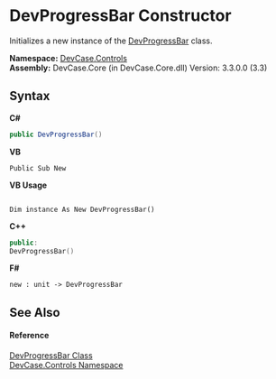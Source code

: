 # DevProgressBar Constructor 
 

Initializes a new instance of the <a href="T_DevCase_Controls_DevProgressBar">DevProgressBar</a> class.

**Namespace:**&nbsp;<a href="N_DevCase_Controls">DevCase.Controls</a><br />**Assembly:**&nbsp;DevCase.Core (in DevCase.Core.dll) Version: 3.3.0.0 (3.3)

## Syntax

**C#**<br />
``` C#
public DevProgressBar()
```

**VB**<br />
``` VB
Public Sub New
```

**VB Usage**<br />
``` VB Usage

Dim instance As New DevProgressBar()
```

**C++**<br />
``` C++
public:
DevProgressBar()
```

**F#**<br />
``` F#
new : unit -> DevProgressBar
```


## See Also


#### Reference
<a href="T_DevCase_Controls_DevProgressBar">DevProgressBar Class</a><br /><a href="N_DevCase_Controls">DevCase.Controls Namespace</a><br />